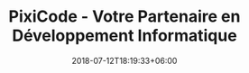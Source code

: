 ---
title: "PixiCode - Votre Partenaire en Développement Informatique"
description: "Découvrez PixiCode, une Entreprise de Services Numériques (ESN) spécialisée dans le développement informatique de haute qualité. Nous proposons des solutions sur mesure pour répondre à vos besoins."
keywords: "développement informatique, ESN, solutions sur mesure, développement web, applications mobiles, services numériques"
date: 2018-07-12T18:19:33+06:00
heading : "Bienvenue chez PixiCode, votre partenaire pour des solutions de développement informatique de haute qualité à des prix équitables. "
details : "Notre entreprise est fondée sur une vision claire : offrir des services de développement de premier ordre tout en garantissant une rémunération juste pour nos consultants, sans imposer de charges excessives à nos clients."
valor_title: "Nos Valeurs"
valor_sectors: ["- Tarifs compétitifs et transparents : Nous croyons en une tarification équitable et transparente, sans frais cachés ni surprises indésirables.", "- Consultants qualifiés et dévoués : Notre équipe est composée de professionnels expérimentés et passionnés, prêts à relever tous vos défis techniques.", "- Collaboration étroite : Nous collaborons étroitement avec vous pour garantir que vos exigences et vos attentes sont pleinement satisfaites à chaque étape du projet.", "- Flexibilité : Nous comprenons que chaque projet est unique, c'est pourquoi nous nous adaptons à vos besoins spécifiques et offrons des modalités de collaboration flexibles."]
---